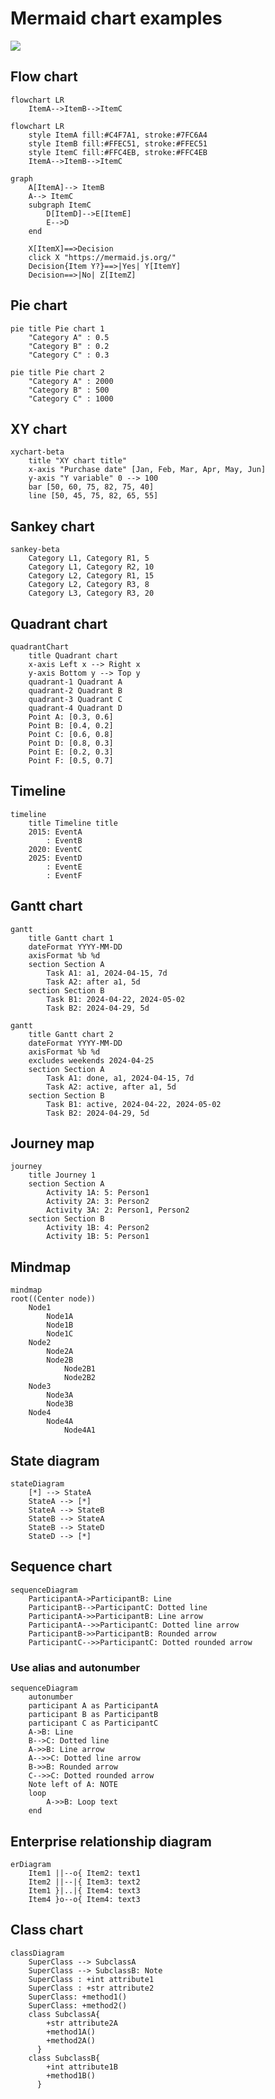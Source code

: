 # Mermaid chart examples
<a href="https://towardsdatascience.com/introduction-to-mermaid-graphs-in-markdown-080d4377cab4">
<img src="https://img.shields.io/badge/READ ON MEDIUM-12100E?logo=medium&color=000&logoColor=white" />
</a>

## Flow chart
```mermaid
flowchart LR
    ItemA-->ItemB-->ItemC
```

```mermaid
flowchart LR
    style ItemA fill:#C4F7A1, stroke:#7FC6A4
    style ItemB fill:#FFEC51, stroke:#FFEC51  
    style ItemC fill:#FFC4EB, stroke:#FFC4EB 
    ItemA-->ItemB-->ItemC
```

```mermaid
graph
    A[ItemA]--> ItemB
    A--> ItemC
    subgraph ItemC
        D[ItemD]-->E[ItemE]
        E-->D
    end

    X[ItemX]==>Decision
    click X "https://mermaid.js.org/"
    Decision{Item Y?}==>|Yes| Y[ItemY]
    Decision==>|No| Z[ItemZ]
```

## Pie chart
```mermaid
pie title Pie chart 1
    "Category A" : 0.5
    "Category B" : 0.2
    "Category C" : 0.3
```

```mermaid
pie title Pie chart 2
    "Category A" : 2000
    "Category B" : 500
    "Category C" : 1000
```

## XY chart
```mermaid
xychart-beta
    title "XY chart title"
    x-axis "Purchase date" [Jan, Feb, Mar, Apr, May, Jun]
    y-axis "Y variable" 0 --> 100
    bar [50, 60, 75, 82, 75, 40]
    line [50, 45, 75, 82, 65, 55]
```

## Sankey chart
```mermaid
sankey-beta
    Category L1, Category R1, 5
    Category L1, Category R2, 10
    Category L2, Category R1, 15
    Category L2, Category R3, 8
    Category L3, Category R3, 20
```

## Quadrant chart
```mermaid
quadrantChart
    title Quadrant chart
    x-axis Left x --> Right x
    y-axis Bottom y --> Top y
    quadrant-1 Quadrant A
    quadrant-2 Quadrant B
    quadrant-3 Quadrant C
    quadrant-4 Quadrant D
    Point A: [0.3, 0.6]
    Point B: [0.4, 0.2]
    Point C: [0.6, 0.8]
    Point D: [0.8, 0.3]
    Point E: [0.2, 0.3]
    Point F: [0.5, 0.7]
```

## Timeline
```mermaid
timeline
    title Timeline title
    2015: EventA
        : EventB
    2020: EventC
    2025: EventD
        : EventE
        : EventF
```

## Gantt chart
```mermaid
gantt 
    title Gantt chart 1
    dateFormat YYYY-MM-DD
    axisFormat %b %d
    section Section A
        Task A1: a1, 2024-04-15, 7d
        Task A2: after a1, 5d
    section Section B
        Task B1: 2024-04-22, 2024-05-02
        Task B2: 2024-04-29, 5d
```

```mermaid
gantt 
    title Gantt chart 2
    dateFormat YYYY-MM-DD
    axisFormat %b %d
    excludes weekends 2024-04-25
    section Section A
        Task A1: done, a1, 2024-04-15, 7d
        Task A2: active, after a1, 5d
    section Section B
        Task B1: active, 2024-04-22, 2024-05-02
        Task B2: 2024-04-29, 5d
```

## Journey map
```mermaid
journey
    title Journey 1
    section Section A
        Activity 1A: 5: Person1
        Activity 2A: 3: Person2
        Activity 3A: 2: Person1, Person2
    section Section B
        Activity 1B: 4: Person2
        Activity 1B: 5: Person1
```

## Mindmap
```mermaid
mindmap
root((Center node))
    Node1
        Node1A
        Node1B
        Node1C
    Node2
        Node2A
        Node2B
            Node2B1
            Node2B2
    Node3
        Node3A
        Node3B
    Node4
        Node4A
            Node4A1    
```

## State diagram
```mermaid
stateDiagram
    [*] --> StateA
    StateA --> [*]
    StateA --> StateB
    StateB --> StateA
    StateB --> StateD
    StateD --> [*]
```

## Sequence chart
```mermaid
sequenceDiagram
    ParticipantA->ParticipantB: Line
    ParticipantB-->ParticipantC: Dotted line
    ParticipantA->>ParticipantB: Line arrow
    ParticipantA-->>ParticipantC: Dotted line arrow
    ParticipantB->>ParticipantB: Rounded arrow
    ParticipantC-->>ParticipantC: Dotted rounded arrow
```

### Use alias and autonumber
```mermaid
sequenceDiagram
    autonumber
    participant A as ParticipantA
    participant B as ParticipantB
    participant C as ParticipantC
    A->B: Line
    B-->C: Dotted line
    A->>B: Line arrow
    A-->>C: Dotted line arrow
    B->>B: Rounded arrow
    C-->>C: Dotted rounded arrow
    Note left of A: NOTE
    loop
        A->>B: Loop text
    end
```

## Enterprise relationship diagram
```mermaid
erDiagram
    Item1 ||--o{ Item2: text1
    Item2 ||--|{ Item3: text2
    Item1 }|..|{ Item4: text3
    Item4 }o--o{ Item4: text3
```

## Class chart
```mermaid
classDiagram
    SuperClass --> SubclassA
    SuperClass --> SubclassB: Note
    SuperClass : +int attribute1
    SuperClass : +str attribute2
    SuperClass: +method1()
    SuperClass: +method2()
    class SubclassA{
        +str attribute2A
        +method1A()
        +method2A()
      }
    class SubclassB{
        +int attribute1B
        +method1B()
      }
```
